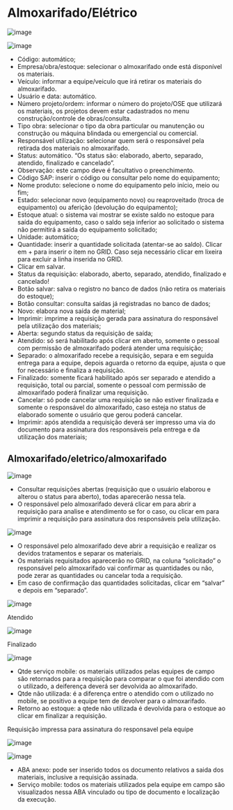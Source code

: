# Almoxarifado/Elétrico

![image](https://github.com/user-attachments/assets/86fe0513-21d7-4a28-b9ad-687b41289464)

![image](https://github.com/user-attachments/assets/efa28103-a8fa-4db6-bbc4-dbf6475becf9)

* Código: automático;
* Empresa/obra/estoque: selecionar o almoxarifado onde está disponível os materiais.
* Veículo: informar a equipe/veiculo que irá retirar os materiais do almoxarifado.
* Usuário e data: automático.
* Número projeto/ordem: informar o número do projeto/OSE que utilizará os materiais, os projetos devem estar cadastrados no menu construção/controle de obras/consulta.
* Tipo obra: selecionar o tipo da obra particular ou manutenção ou construção ou máquina blindada ou emergencial ou comercial.
* Responsável utilização: selecionar quem será o responsável pela retirada dos materiais no almoxarifado.
* Status: automático.
“Os status são: elaborado, aberto, separado, atendido, finalizado e cancelado”.
* Observação: este campo deve é facultativo o preenchimento.
* Código SAP: inserir o código ou consultar pelo nome do equipamento;
* Nome produto: selecione o nome do equipamento pelo início, meio ou fim;
* Estado: selecionar novo (equipamento novo) ou reaproveitado (troca de equipamento) ou aferição (devolução do equipamento);
* Estoque atual: o sistema vai mostrar se existe saldo no estoque para saída do equipamento, caso o saldo seja inferior ao solicitado o sistema não permitirá a saída do equipamento solicitado;
* Unidade: automático;
* Quantidade: inserir a quantidade solicitada (atentar-se ao saldo). Clicar em + para inserir o item no GRID. Caso seja necessário clicar em lixeira  para excluir a linha inserida no GRID. 
* Clicar em salvar.
* Status da requisição: elaborado, aberto, separado, atendido, finalizado e cancelado!
* Botão salvar: salva o registro no banco de dados (não retira os materiais do estoque);
* Botão consultar: consulta saídas já registradas no banco de dados;
* Novo: elabora nova saída de material;
* Imprimir: imprime a requisição gerada para assinatura do responsável pela utilização dos materiais;
* Aberta: segundo status da requisição de saída;
* Atendido: só será habilitado após clicar em aberto, somente o pessoal com permissão de almoxarifado poderá atender uma requisição;
* Separado: o almoxarifado recebe a requisição, separa e em seguida entrega para a equipe, depois aguarda o retorno da equipe, ajusta o que for necessário e finaliza a requisição.
* Finalizado: somente ficará habilitado após ser separado e atendido a requisição, total ou parcial, somente o pessoal com permissão de almoxarifado poderá finalizar uma requisição.
* Cancelar: só pode cancelar uma requisição se não estiver finalizada e somente o responsável do almoxarifado, caso esteja no status de elaborado somente o usuário que gerou poderá cancelar.
* Imprimir: após atendida a requisição deverá ser impresso uma via do documento para assinatura dos responsáveis pela entrega e da utilização dos materiais;

## Almoxarifado/eletrico/almoxarifado

![image](https://github.com/user-attachments/assets/9aca98e5-c2b7-46e9-98c6-4fab47e819e5)

* Consultar requisições abertas (requisição que o usuário elaborou e alterou o status para aberto), todas aparecerão nessa tela.
* O responsável pelo almoxarifado deverá clicar em   para abrir a requisição para analise e atendimento se for o caso, ou clicar em   para imprimir a requisição para assinatura dos responsáveis pela utilização.

![image](https://github.com/user-attachments/assets/d2dc089a-b3a5-47bf-ad5e-b0a42c5cccd7)

* O responsável pelo almoxarifado deve abrir a requisição e realizar os devidos tratamentos e separar os materiais. 
* Os materiais requisitados aparecerão no GRID, na coluna “solicitado” o responsável pelo almoxarifado vai confirmar as quantidades ou não, pode zerar as quantidades ou cancelar toda a requisição.
* Em caso de confirmação das quantidades solicitadas, clicar em “salvar” e depois em “separado”.

![image](https://github.com/user-attachments/assets/8ff33582-0aa2-4262-99ca-5f384ba38522)

Atendido

![image](https://github.com/user-attachments/assets/220a9522-c9c2-4961-a9d0-b4c6d56edb1b)

Finalizado

![image](https://github.com/user-attachments/assets/8da32b74-43c6-42e7-976a-7b057f09a6b5)

* Qtde serviço mobile: os materiais utilizados pelas equipes de campo são retornados para a requisição para comparar o que foi atendido com o utilizado, a deiferença deverá ser devolvida ao almoxarifado.
* Qtde não utilizada: é a diferença entre o atendido com o utilizado no mobile, se positivo a equipe tem de devolver para o almoxarifado.
* Retorno ao estoque: a qtede não utilizada é devolvida para o estoque ao clicar em finalizar a requisição.

Requisição impressa para assinatura do responsavel pela equipe

![image](https://github.com/user-attachments/assets/868849b4-ea01-4d3c-bd94-b9fe06147403)

![image](https://github.com/user-attachments/assets/2e583d6a-1f58-4551-8078-a08b21555c36)

* ABA anexo: pode ser inserido todos os documento relativos a saida dos materiais, inclusive a requisição assinada.
* Serviço mobile: todos os materiais utilizados pela equipe em campo são visualizados nessa ABA vinculado ou tipo de documento e localização da execução.
